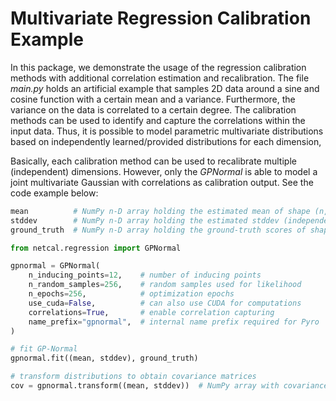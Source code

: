 # Multivariate Regression Calibration Example

In this package, we demonstrate the usage of the regression calibration methods with additional correlation estimation and recalibration.
The file *main.py* holds an artificial example that samples 2D data around a sine and cosine function with a certain mean and a variance.
Furthermore, the variance on the data is correlated to a certain degree.
The calibration methods can be used to identify and capture the correlations within the input data.
Thus, it is possible to model parametric multivariate distributions based on independently learned/provided distributions for each dimension,

Basically, each calibration method can be used to recalibrate multiple (independent) dimensions.
However, only the *GPNormal* is able to model a joint multivariate Gaussian with correlations as calibration output.
See the code example below:

```python
mean          # NumPy n-D array holding the estimated mean of shape (n, d) with n samples and d dimensions
stddev        # NumPy n-D array holding the estimated stddev (independent) of shape (n, d) with n samples and d dimensions
ground_truth  # NumPy n-D array holding the ground-truth scores of shape (n, d) with n samples and d dimensions

from netcal.regression import GPNormal

gpnormal = GPNormal(
    n_inducing_points=12,    # number of inducing points
    n_random_samples=256,    # random samples used for likelihood
    n_epochs=256,            # optimization epochs
    use_cuda=False,          # can also use CUDA for computations
    correlations=True,       # enable correlation capturing
    name_prefix="gpnormal",  # internal name prefix required for Pyro
)

# fit GP-Normal
gpnormal.fit((mean, stddev), ground_truth)

# transform distributions to obtain covariance matrices
cov = gpnormal.transform((mean, stddev))  # NumPy array with covariances - has shape (n, d, d)
```
